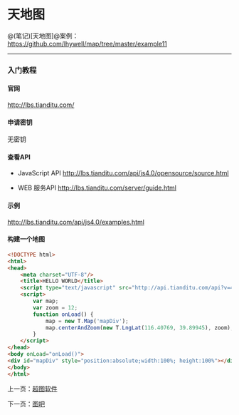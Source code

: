 天地图
====================

@(笔记)[天地图]@案例：https://github.com/lhywell/map/tree/master/example11

-------------------

### 入门教程

#### 官网
http://lbs.tianditu.com/

#### 申请密钥
无密钥

#### 查看API
- JavaScript API
http://lbs.tianditu.com/api/js4.0/opensource/source.html

- WEB 服务API
http://lbs.tianditu.com/server/guide.html

#### 示例
http://lbs.tianditu.com/api/js4.0/examples.html

#### 构建一个地图

```html
<!DOCTYPE html>
<html>
<head>
    <meta charset="UTF-8"/>
    <title>HELLO WORLD</title>
    <script type="text/javascript" src="http://api.tianditu.com/api?v=4.0"></script>
    <script>
        var map;
        var zoom = 12;
        function onLoad() {
            map = new T.Map('mapDiv');
            map.centerAndZoom(new T.LngLat(116.40769, 39.89945), zoom);
        }
    </script>
</head>
<body onLoad="onLoad()">
<div id="mapDiv" style="position:absolute;width:100%; height:100%"></div>
</body>
</html>
```

上一页：[超图软件](https://github.com/lhywell/map/blob/master/1.7README.md)

下一页：[图吧](https://github.com/lhywell/map/blob/master/1.9README.md)